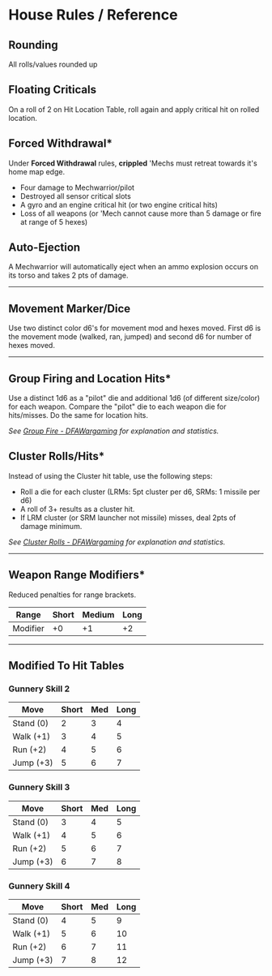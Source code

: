 # House Rules / Reference

## Rounding

All rolls/values rounded up

## Floating Criticals 

On a roll of 2 on Hit Location Table, roll again and apply critical hit on rolled location.

## Forced Withdrawal*

Under **Forced Withdrawal** rules, **crippled** 'Mechs must retreat towards 
it's home map edge.

- Four damage to Mechwarrior/pilot
- Destroyed all sensor critical slots
- A gyro and an engine critical hit (or two engine critical hits)
- Loss of all weapons (or 'Mech cannot cause more than 5 damage or fire at range of 5 hexes)

## Auto-Ejection

A Mechwarrior will automatically eject when an ammo explosion occurs on its 
torso and takes 2 pts of damage. 

---

## Movement Marker/Dice

Use two distinct color d6's for movement mod and hexes moved. First d6 is the 
movement mode (walked, ran, jumped) and second d6 for number of hexes moved.

---

## Group Firing and Location Hits*

Use a distinct 1d6 as a "pilot" die and additional 1d6 (of different size/color) 
for each weapon. Compare the "pilot" die to each weapon die for hits/misses. Do 
the same for location hits.

*See [Group Fire - DFAWargaming](http://dfawargaming.com/home/dfa-optional-and-house-rules) for explanation and statistics.*


## Cluster Rolls/Hits*

Instead of using the Cluster hit table, use the following steps: 

- Roll a die for each cluster (LRMs: 5pt cluster per d6, SRMs: 1 missile per d6)
- A roll of 3+ results as a cluster hit.
- If LRM cluster (or SRM launcher not missile) misses, deal 2pts of damage minimum.

*See [Cluster Rolls - DFAWargaming](http://dfawargaming.com/home/dfa-optional-and-house-rules) for explanation and statistics.*

--- 

## Weapon Range Modifiers*

Reduced penalties for range brackets.

Range | Short | Medium | Long 
----- | ----- | ------ | ----
Modifier | +0 | +1 | +2

---

## Modified To Hit Tables

### Gunnery Skill 2 

Move | Short | Med | Long
---- | ----- | --- | ---- 
Stand (0) | 2 | 3 | 4
Walk (+1) | 3 | 4 | 5
Run (+2)  | 4 | 5 | 6
Jump (+3) | 5 | 6 | 7

### Gunnery Skill 3 

Move | Short | Med | Long
---- | ----- | --- | ---- 
Stand (0) | 3 | 4 | 5
Walk (+1) | 4 | 5 | 6
Run (+2)  | 5 | 6 | 7
Jump (+3) | 6 | 7 | 8

### Gunnery Skill 4

Move | Short | Med | Long
---- | ----- | --- | ---- 
Stand (0) | 4 | 5 | 9
Walk (+1) | 5 | 6 | 10
Run (+2)  | 6 | 7 | 11
Jump (+3) | 7 | 8 | 12
